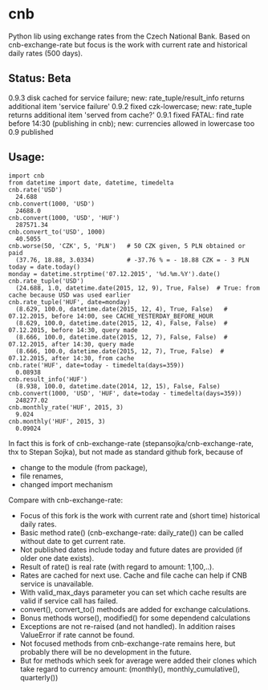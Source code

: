 # cnb
Python lib using exchange rates from the Czech National Bank. Based on cnb-exchange-rate but focus is the work with current rate and historical daily rates (500 days).

## Status: Beta
0.9.3 disk cached for service failure; new: rate_tuple/result_info returns additional item 'service failure'
0.9.2 fixed czk-lowercase; new: rate_tuple returns additional item 'served from cache?'
0.9.1 fixed FATAL: find rate before 14:30 (publishing in cnb); new: currencies allowed in lowercase too
0.9   published

## Usage:
```
import cnb
from datetime import date, datetime, timedelta
cnb.rate('USD')
  24.688
cnb.convert(1000, 'USD')
  24688.0
cnb.convert(1000, 'USD', 'HUF')
  287571.34
cnb.convert_to('USD', 1000)
  40.5055
cnb.worse(50, 'CZK', 5, 'PLN')   # 50 CZK given, 5 PLN obtained or paid
  (37.76, 18.88, 3.0334)         # -37.76 % = - 18.88 CZK = - 3 PLN
today = date.today()
monday = datetime.strptime('07.12.2015', '%d.%m.%Y').date()
cnb.rate_tuple('USD')
  (24.688, 1.0, datetime.date(2015, 12, 9), True, False)  # True: from cache because USD was used earlier
cnb.rate_tuple('HUF', date=monday)
  (8.629, 100.0, datetime.date(2015, 12, 4), True, False)   # 07.12.2015, before 14:00, see CACHE_YESTERDAY_BEFORE_HOUR
  (8.629, 100.0, datetime.date(2015, 12, 4), False, False)  # 07.12.2015, before 14:30, query made
  (8.666, 100.0, datetime.date(2015, 12, 7), False, False)  # 07.12.2015, after 14:30, query made
  (8.666, 100.0, datetime.date(2015, 12, 7), True, False)  # 07.12.2015, after 14:30, from cache
cnb.rate('HUF', date=today - timedelta(days=359))
  0.08938
cnb.result_info('HUF')
  (8.938, 100.0, datetime.date(2014, 12, 15), False, False)
cnb.convert(1000, 'USD', 'HUF', date=today - timedelta(days=359))
  248277.02
cnb.monthly_rate('HUF', 2015, 3)
  9.024
cnb.monthly('HUF', 2015, 3)
  0.09024
```

In fact this is fork of cnb-exchange-rate (stepansojka/cnb-exchange-rate, thx to Stepan Sojka),
but not made as standard github fork, because of
- change to the module (from package),
- file renames,
- changed import mechanism

Compare with cnb-exchange-rate:
- Focus of this fork is the work with current rate and (short time) historical daily rates.
- Basic method rate() (cnb-exchange-rate: daily_rate()) can be called without date to get current rate.
- Not published dates include today and future dates are provided (if older one date exists).
- Result of rate() is real rate (with regard to amount: 1,100,..).
- Rates are cached for next use. Cache and file cache can help if CNB service is unavailable.
- With valid_max_days parameter you can set which cache results are valid if service call has failed.
- convert(), convert_to() methods are added for exchange calculations.
- Bonus methods worse(), modified() for some dependend calculations
- Exceptions are not re-raised (and not handled). In addition raises ValueError if rate cannot be found.
- Not focused methods from cnb-exchange-rate remains here, but probably there will be no development in the future.
- But for methods which seek for average were added their clones which take regard to currency amount:
            (monthly(), monthly_cumulative(), quarterly())
